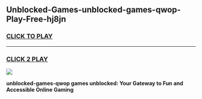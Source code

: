 
## Unblocked-Games-unblocked-games-qwop-Play-Free-hj8jn
<h3>
<a href="https://premium76.site?title=unblocked-games-qwop&ref=23A">CLICK TO PLAY</a></h3>
<hr>

<h3>
<a href="https://premium76.site?title=unblocked-games-qwop&ref=23A">CLICK 2 PLAY</a>
  
</h3>

<a href="https://premium76.site?title=unblocked-games-qwop&ref=23A"><img src="https://clearcache.store/games.png"></a>


**unblocked-games-qwop games unblocked: Your Gateway to Fun and Accessible Online Gaming**
